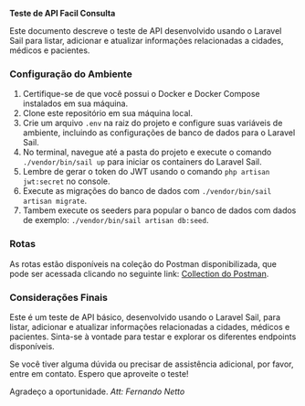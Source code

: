 **Teste de API Facil Consulta**

Este documento descreve o teste de API desenvolvido usando o Laravel Sail para listar, adicionar e atualizar informações relacionadas a cidades, médicos e pacientes.

### Configuração do Ambiente

1. Certifique-se de que você possui o Docker e Docker Compose instalados em sua máquina.
2. Clone este repositório em sua máquina local.
3. Crie um arquivo `.env` na raiz do projeto e configure suas variáveis de ambiente, incluindo as configurações de banco de dados para o Laravel Sail.
4. No terminal, navegue até a pasta do projeto e execute o comando `./vendor/bin/sail up` para iniciar os containers do Laravel Sail.
5. Lembre de gerar o token do JWT usando o comando `php artisan jwt:secret` no console.
6. Execute as migrações do banco de dados com `./vendor/bin/sail artisan migrate`.
7. Tambem execute os seeders para popular o banco de dados com dados de exemplo: `./vendor/bin/sail artisan db:seed`.

### Rotas

As rotas estão disponíveis na coleção do Postman disponibilizada, que pode ser acessada clicando no seguinte link: [Collection do Postman](https://www.postman.com/nova-versao-fc-teste/workspace/teste-facil-consulta/collection/23818071-1ee3f4ef-d351-45e2-a38f-1b4940c3ad58?action=share&creator=23818071).

### Considerações Finais

Este é um teste de API básico, desenvolvido usando o Laravel Sail, para listar, adicionar e atualizar informações relacionadas a cidades, médicos e pacientes. 
Sinta-se à vontade para testar e explorar os diferentes endpoints disponíveis.

Se você tiver alguma dúvida ou precisar de assistência adicional, por favor, entre em contato. Espero que aproveite o teste!

Agradeço a oportunidade.
*Att: Fernando Netto*
